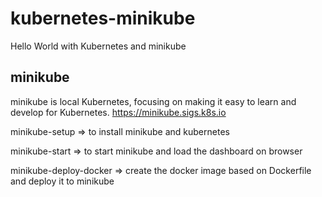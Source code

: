 # kubernetes-minikube
Hello World with Kubernetes and minikube

## minikube
minikube is local Kubernetes, focusing on making it easy to learn and develop for Kubernetes.
https://minikube.sigs.k8s.io

minikube-setup => to install minikube and kubernetes

minikube-start => to start minikube and load the dashboard on browser

minikube-deploy-docker => create the docker image based on Dockerfile and deploy it to minikube

